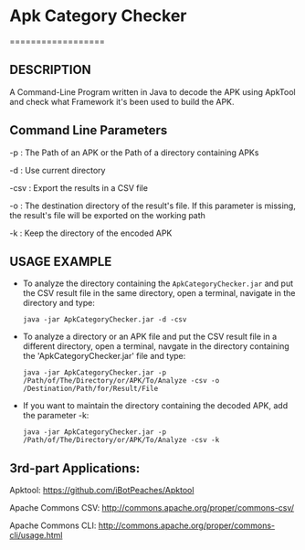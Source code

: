 # Apk Category Checker #
==================

## DESCRIPTION ##

A Command-Line Program written in Java to decode the APK using ApkTool and check what Framework it's been used to build the APK.

## Command Line Parameters ##


-p 		: 	The Path of an APK or the Path of a directory containing APKs

-d		:	Use current directory

-csv	:	Export the results in a CSV file

-o 		:	The destination directory of the result's file. If this parameter is missing, the result's file will be exported on the working path

-k 		:	Keep the directory of the encoded APK 

## USAGE EXAMPLE ##

* To analyze the directory containing the `ApkCategoryChecker.jar` and put the CSV result file in the same directory, open a terminal, navigate in the directory and type:

	`java -jar ApkCategoryChecker.jar -d -csv`

* To analyze a directory or an APK file and put the CSV result file in a different directory, open a terminal, navgate in the directory containing the 'ApkCategoryChecker.jar' file and type:

	`java -jar ApkCategoryChecker.jar -p /Path/of/The/Directory/or/APK/To/Analyze -csv -o /Destination/Path/for/Result/File`

* If you want to maintain the directory containing the decoded APK, add the parameter -k:

	`java -jar ApkCategoryChecker.jar -p /Path/of/The/Directory/or/APK/To/Analyze -csv -k`

## 3rd-part Applications: ##

Apktool:   https://github.com/iBotPeaches/Apktool

Apache Commons CSV:   http://commons.apache.org/proper/commons-csv/

Apache Commons CLI:   http://commons.apache.org/proper/commons-cli/usage.html